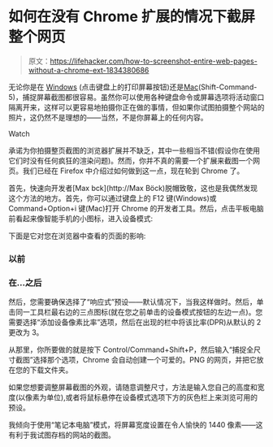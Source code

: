 # 如何在没有 Chrome 扩展的情况下截屏整个网页

> 原文：<https://lifehacker.com/how-to-screenshot-entire-web-pages-without-a-chrome-ext-1834380686>

无论你是在 [Windows](https://support.office.com/en-us/article/copy-the-window-or-screen-contents-98c41969-51e5-45e1-be36-fb9381b32bb7?ocmsassetID=HP001038284&CorrelationId=74acf2a3-0c32-44e1-9463-746b15eab356&ui=en-US&rs=en-US&ad=US) (点击键盘上的打印屏幕按钮)还是[Mac](https://support.apple.com/en-us/HT201361)(Shift-Command-5)，捕捉屏幕截图都很容易。虽然你可以使用各种键盘命令或屏幕选项将活动窗口隔离开来，这样可以更容易地拍摄你正在做的事情，但如果你试图拍摄整个网站的照片，这仍然不是理想的——当然，不是你屏幕上的任何内容。

Watch

承诺为你拍摄整页截图的浏览器扩展并不缺乏，其中一些相当不错(假设你在使用它们时没有任何疯狂的渲染问题)。然而，你并不真的需要一个扩展来截图一个网页。我们已经在 Firefox 中介绍过如何做到这一点，现在轮到 Chrome 了。

首先，快速向开发者[Max bck](http://Max Böck)脱帽致敬，这也是我偶然发现这个方法的地方。首先，你可以通过键盘上的 F12 键(Windows)或 Command+Option+i 键(Mac)打开 Chrome 的开发者工具。然后，点击平板电脑前看起来像智能手机的小图标，进入设备模式:

下面是它对您在浏览器中查看的页面的影响:

### 以前

### 在...之后

然后，您需要确保选择了“响应式”预设——默认情况下，当我这样做时。然后，单击同一工具栏最右边的三点图标(就在您之前单击的设备模式按钮的左边一点)。您需要选择“添加设备像素比率”选项，然后在出现的栏中将该比率(DPR)从默认的 2 更改为 3。

从那里，你所要做的就是按下 Control/Command+Shift+P，然后输入“捕捉全尺寸截图”选择那个选项，Chrome 会自动创建一个可爱的。PNG 的网页，并把它放在您的下载文件夹。

如果您想要调整屏幕截图的外观，请随意调整尺寸，方法是输入您自己的高度和宽度(以像素为单位),或者将鼠标悬停在设备模式选项下方的灰色栏上来浏览可用的预设。

我倾向于使用“笔记本电脑”模式，将屏幕宽度设置在令人愉快的 1440 像素——这有利于我试图存档的网站的截图。
